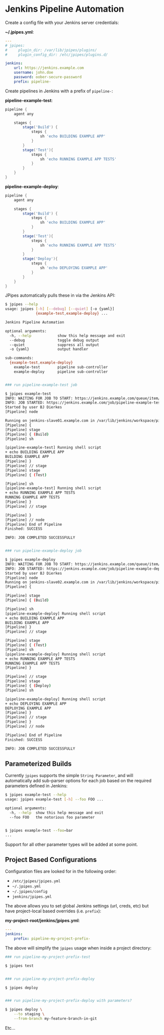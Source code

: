# Jenkins Pipeline Automation

Create a config file with your Jenkins server credentials:

**~/.jpipes.yml**:

```yaml
---
# jpipes:
#     plugin_dir: /var/lib/jpipes/plugins/
#     plugin_config_dir: /etc/jpipes/plugins.d/

jenkins:
    url: https://jenkins.example.com
    username: john.doe
    password: oober-secure-password
    prefix: pipeline-
```

Create pipelines in Jenkins with a prefix of `pipeline-`:

**pipeline-example-test**:

```groovy
pipeline {
    agent any

    stages {
        stage('Build') {
            steps {
                sh 'echo BUILDING EXAMPLE APP'
            }
        }
        stage('Test'){
            steps {
                sh 'echo RUNNING EXAMPLE APP TESTS'
            }
        }
    }
}
```

**pipeline-example-deploy**:

```groovy
pipeline {
    agent any

    stages {
        stage('Build') {
            steps {
                sh 'echo BUILDING EXAMPLE APP'
            }
        }
        stage('Test'){
            steps {
                sh 'echo RUNNING EXAMPLE APP TESTS'
            }
        }
        stage('Deploy'){
            steps {
                sh 'echo DEPLOYING EXAMPLE APP'
            }
        }
    }
}
```


JPipes automatically pulls these in via the Jenkins API:

```bash
$ jpipes --help
usage: jpipes [-h] [--debug] [--quiet] [-o {yaml}]
              {example-test,example-deploy} ...

Jenkins Pipeline Automation

optional arguments:
  -h, --help            show this help message and exit
  --debug               toggle debug output
  --quiet               suppress all output
  -o {yaml}             output handler

sub-commands:
  {example-test,example-deploy}
    example-test        pipeline sub-controller
    example-deploy      pipeline sub-controller


### run pipeline-example-test job

$ jpipes example-test
INFO: WAITING FOR JOB TO START: https://jenkins.example.com/queue/item/569/api/json
INFO: JOB STARTED: https://jenkins.example.com/job/pipeline-example-test/2/
Started by user BJ Dierkes
[Pipeline] node

Running on jenkins-slave01.example.com in /var/lib/jenkins/workspace/pipeline-example-test
[Pipeline] {
[Pipeline] stage
[Pipeline] { (Build)
[Pipeline] sh

[pipeline-example-test] Running shell script
+ echo BUILDING EXAMPLE APP
BUILDING EXAMPLE APP
[Pipeline] }
[Pipeline] // stage
[Pipeline] stage
[Pipeline] { (Test)

[Pipeline] sh
[pipeline-example-test] Running shell script
+ echo RUNNING EXAMPLE APP TESTS
RUNNING EXAMPLE APP TESTS
[Pipeline] }
[Pipeline] // stage

[Pipeline] }
[Pipeline] // node
[Pipeline] End of Pipeline
Finished: SUCCESS

INFO: JOB COMPLETED SUCCESSFULLY


### run pipeline-example-deploy job

$ jpipes example-deploy
INFO: WAITING FOR JOB TO START: https://jenkins.example.com/queue/item/571/api/json
INFO: JOB STARTED: https://jenkins.example.com/job/pipeline-example-deploy/1/
Started by user BJ Dierkes
[Pipeline] node
Running on jenkins-slave02.example.com in /var/lib/jenkins/workspace/pipeline-example-deploy
[Pipeline] {

[Pipeline] stage
[Pipeline] { (Build)

[Pipeline] sh
[pipeline-example-deploy] Running shell script
+ echo BUILDING EXAMPLE APP
BUILDING EXAMPLE APP
[Pipeline] }
[Pipeline] // stage

[Pipeline] stage
[Pipeline] { (Test)
[Pipeline] sh
[pipeline-example-deploy] Running shell script
+ echo RUNNING EXAMPLE APP TESTS
RUNNING EXAMPLE APP TESTS
[Pipeline] }

[Pipeline] // stage
[Pipeline] stage
[Pipeline] { (Deploy)
[Pipeline] sh

[pipeline-example-deploy] Running shell script
+ echo DEPLOYING EXAMPLE APP
DEPLOYING EXAMPLE APP
[Pipeline] }
[Pipeline] // stage
[Pipeline] }
[Pipeline] // node

[Pipeline] End of Pipeline
Finished: SUCCESS

INFO: JOB COMPLETED SUCCESSFULLY
```

## Parameterized Builds

Currently `jpipes` supports the simple `String Parameter`, and will 
automatically add sub-parser options for each job based on the required
parameters defined in Jenkins:

```bash
$ jpipes example-test --help
usage: jpipes example-test [-h] --foo FOO ...

optional arguments:
  -h, --help  show this help message and exit
  --foo FOO   the notorious foo parameter


$ jpipes example-test --foo=bar
...
```

Support for all other parameter types will be added at some point.


## Project Based Configurations

Configuration files are looked for in the following order:

- `/etc/jpipes/jpipes.yml`
- `~/.jpipes.yml`
- `~/.jpipes/config`
- `jenkins/jpipes.yml`


The above allows you to set global Jenkins settings (url, creds, etc) but
have project-local based overrides (i.e. `prefix`):

**my-project-root/jenkins/jpipes.yml**:

```yaml
---
jenkins:
    prefix: pipeline-my-project-prefix-
```

The above will simplify the `jpipes` usage when inside a project directory:

```bash
### run pipeline-my-project-prefix-test

$ jpipes test


### run pipeline-my-project-prefix-deploy

$ jpipes deploy


### run pipeline-my-project-prefix-deploy with parameters?

$ jpipes deploy \
    --to staging \
    --from-branch my-feature-branch-in-git
```

Etc...
